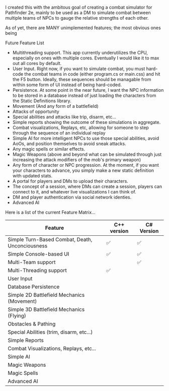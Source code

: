 I created this with the ambitous goal of creating a combat simulator for Pathfinder 2e, mainly to be used as a DM to simulate combat between multiple teams of NPCs to gauge the relative strengths of each other.

As of yet, there are MANY unimplemented features; the most obvious ones being 

Future Feature List

* Multithreading support.  This app currently underutilizes the CPU, especially on ones with multiple cores.   Eventually I would like it to max out all cores by default.
* User Input.   Right now, if you want to simulate combat, you must hard-code the combat teams in code (either program.cs or main.css) and hit the F5 button.   Ideally, these sequences should be managable from within some form of UI instead of being hard-coded.
* Persistence.  At some point in the near future, I want the NPC information to be stored in a database instead of just loading the characters from the Static Definitions library.
* Movement (And any form of a battlefield)
* Attacks of opportunity
* Special abilities and attacks like trip, disarm, etc...
* Simple reports showing the outcome of these simulations in aggregate.
* Combat visualizations, Replays, etc, allowing for someone to step through the sequence of an individual replay
* Simple AI for more intelligent NPCs to use those special abilities, avoid AoOs, and position themselves to avoid sneak attacks.
* Any magic spells or similar effects.
* Magic Weapons (above and beyond what can be simulated through just increasing the attack modifiers of the mob's primary weapon)
* Any form of character or NPC progression.   At the moment, if you want your characters to advance, you simply make a new static definition with updated stats.
* A portal for players and DMs to upload their characters.
* The concept of a session, where DMs can create a session, players can connect to it, and whatever live visualizations I can think of.
* DM and player authentication via social network identies.
* Advanced AI 

Here is a list of the current Feature Matrix...

|Feature|C++ version|C# Version|
|-------------------------------------------------|-|-|
|Simple Turn-Based Combat, Death, Unconciousness  |✅|✅|
|Simple Console-based UI                          |✅|✅|
|Multi-Team support                               | |✅|
|Multi-Threading support                          |✅||
|User Input  |||
|Database Persistence |||
|Simple 2D Battlefield Mechanics (Movement) |||
|Simple 3D Battlefield Mechanics (Flying) |||
|Obstacles & Pathing |||
|Special Abilities (trim, disarm, etc...) |||
|Simple Reports|||
|Combat Visualizations, Replays, etc...|||
|Simple AI|||
|Magic Weapons|||
|Magic Spells|||
|Advanced AI|||



